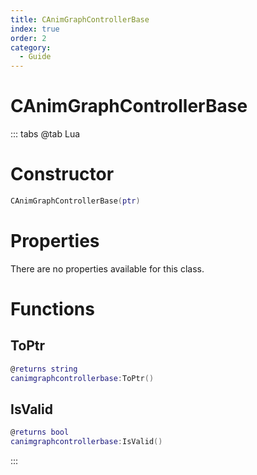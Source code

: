```yaml
---
title: CAnimGraphControllerBase
index: true
order: 2
category:
  - Guide
---
```


# CAnimGraphControllerBase

::: tabs
@tab Lua
# Constructor
```lua
CAnimGraphControllerBase(ptr)
```
# Properties
There are no properties available for this class.
# Functions
## ToPtr
```lua
@returns string
canimgraphcontrollerbase:ToPtr()
```
## IsValid
```lua
@returns bool
canimgraphcontrollerbase:IsValid()
```

:::